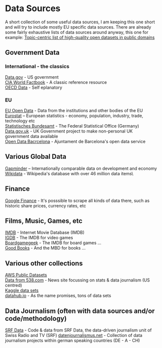 # Data Sources
A short collection of some useful data sources, I am keeping this one short and will try to include mostly EU specific data sources. There are already some fairly exhaustive lists of data sources around anyway, this one for example:  [Topic-centric list of high-quality open datasets in public domains](https://github.com/awesomedata/awesome-public-datasets)

## Government Data 
### International - the classics
[Data.gov](http://data.gov) - US government\
[CIA World Factbook](https://www.cia.gov/library/publications/the-world-factbook) - A classic reference resource\
[OECD Data](https://data.oecd.org) - Self eplanatory

### EU
[EU Open Data](https://data.europa.eu/euodp/en/home) - Data from the institutions and other bodies of the EU\
[Eurostat](http://ec.europa.eu/eurostat/data/database) – European statistics - economy, population, industry, trade, technology etc\
[Statistisches Bundesamt](https://www.destatis.de) - The Federal Statistical Office (Germany)\
[Data.gov.uk](http://data.gov.uk/) - UK Government project to make non-personal UK government data available    
[Open Data Bacrcelona](http://opendata-ajuntament.barcelona.cat/en) - Ajuntament de Barcelona's open data service

## Various Global Data
[Gapminder](https://www.gapminder.org/data) – Internationally comparable data on development and economy\
[Wikidata](https://www.wikidata.org) - Wikipedia's database with over 46 million data items\

## Finance
[Google Finance](https://www.google.com/finance) - It's posssible to scrape all kinds of data there, such as historic share prices, currency rates, etc

## Films, Music, Games, etc
[IMDB](https://www.imdb.com/interfaces) - Internet Movie Database (IMDB)\
[IGDB](https://www.igdb.com/advanced_search) - The IMDB for video games\
[Boardgamegeek](https://boardgamegeek.com) - The IMDB for board games ...\
[Good Books](https://www.kaggle.com/zygmunt/goodbooks-10k) - And the MBD for books ...

## Various other collections
[AWS Public Datasets](https://aws.amazon.com/de/datasets)\
[Data from 538.com](https://data.fivethirtyeight.com) - News site focussing on stats & data journalism (US centred)\
[Kaggle data sets](https://www.kaggle.com/datasets)\
[datahub.io](https://datahub.io) - As the name promises, tons of data sets 

## Data Journalism (often with data sources and/or code/methodology)
[SRF Data](https://srfdata.github.io) - Code & data from SRF Data, the data-driven journalism unit of Swiss Radio and TV (SRF)
[datenjournalismus.net](http://katalog.datenjournalismus.net) - Collection of data journalism projects within german speaking countries (DE - A - CH)

